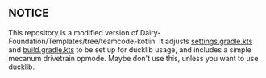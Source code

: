 ## NOTICE

This repository is a modified version of Dairy-Foundation/Templates/tree/teamcode-kotlin.
It adjusts [settings.gradle.kts](settings.gradle.kts) and [build.gradle.kts](build.gradle.kts)
to be set up for ducklib usage,
and includes a simple mecanum drivetrain opmode.
Maybe don't use this,
unless you want to use ducklib.